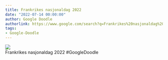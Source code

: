 ```yaml
---
title: Frankrikes nasjonaldag 2022
date: "2022-07-14 00:00:00"
author: Google Doodle
authorlink: https://www.google.com/search?q=Frankrikes%20nasjonaldag%202022
tags:
- Google-Doodle
---
```

<img src="https://www.google.com/logos/doodles/2022/bastille-day-2022-6753651837109463-l.png" referrerpolicy="no-referrer"><br>Frankrikes nasjonaldag 2022 #GoogleDoodle